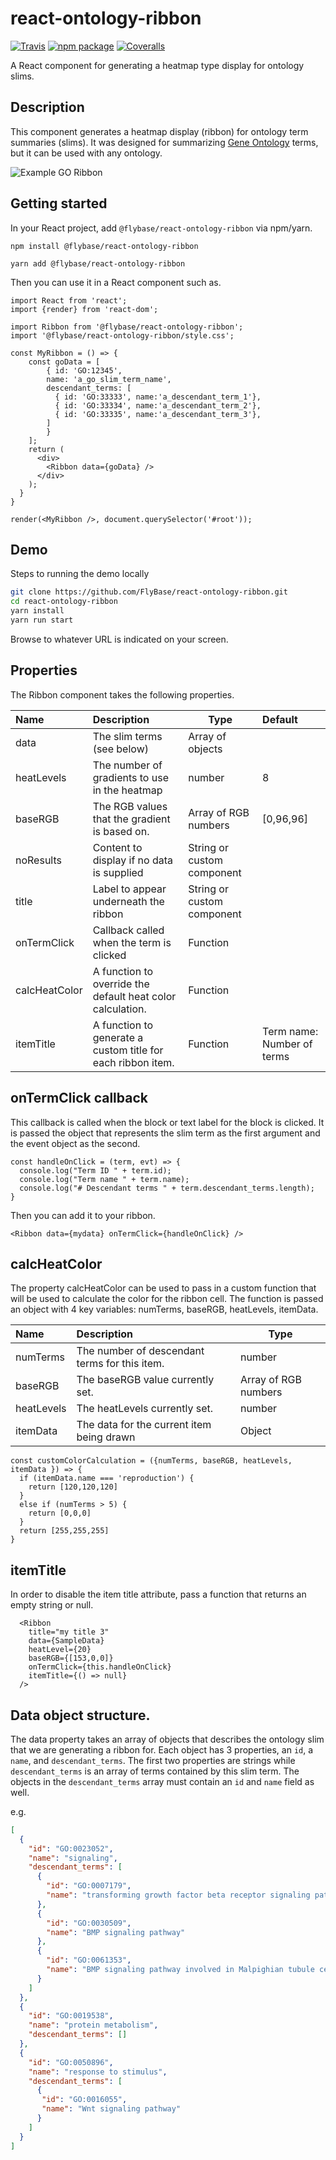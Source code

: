 # react-ontology-ribbon

[![Travis][build-badge]][build]
[![npm package][npm-badge]][npm]
[![Coveralls][coveralls-badge]][coveralls]

A React component for generating a heatmap type display for ontology slims.

## Description

This component generates a heatmap display (ribbon) for ontology term summaries (slims).
It was designed for summarizing [Gene Ontology](http://geneontology.org/) 
terms, but it can be used with any ontology.

![Example GO Ribbon](go_ribbon.png)

## Getting started

In your React project, add `@flybase/react-ontology-ribbon` via npm/yarn.

`npm install @flybase/react-ontology-ribbon`

`yarn add @flybase/react-ontology-ribbon`

Then you can use it in a React component such as.

```JSX
import React from 'react';
import {render} from 'react-dom';

import Ribbon from '@flybase/react-ontology-ribbon';
import '@flybase/react-ontology-ribbon/style.css';

const MyRibbon = () => {
    const goData = [
        { id: 'GO:12345',
        name: 'a_go_slim_term_name',
        descendant_terms: [
          { id: 'GO:33333', name:'a_descendant_term_1'},
          { id: 'GO:33334', name:'a_descendant_term_2'},
          { id: 'GO:33335', name:'a_descendant_term_3'},
        ]
        }
    ]; 
    return (
      <div>
        <Ribbon data={goData} />
      </div>
    );
  }
}

render(<MyRibbon />, document.querySelector('#root'));

```

## Demo

Steps to running the demo locally

```bash
git clone https://github.com/FlyBase/react-ontology-ribbon.git
cd react-ontology-ribbon
yarn install
yarn run start
```

Browse to whatever URL is indicated on your screen.

## Properties

The Ribbon component takes the following properties.

| Name | Description | Type |  Default |
|:-----|:------------|------|:--------|
| data | The slim terms (see below) | Array of objects |  |
| heatLevels | The number of gradients to use in the heatmap | number | 8 |
| baseRGB | The RGB values that the gradient is based on. | Array of RGB numbers | [0,96,96] |
| noResults | Content to display if no data is supplied | String or custom component|  |
| title | Label to appear underneath the ribbon | String or custom component | |
| onTermClick | Callback called when the term is clicked | Function | |
| calcHeatColor| A function to override the default heat color calculation. | Function | |
| itemTitle | A function to generate a custom title for each ribbon item. | Function | Term name: Number of terms|

## onTermClick callback

This callback is called when the block or text label for the block is clicked.
It is passed the object that represents the slim term as the first argument
and the event object as the second.

```JSX
const handleOnClick = (term, evt) => {
  console.log("Term ID " + term.id);
  console.log("Term name " + term.name);
  console.log("# Descendant terms " + term.descendant_terms.length);
}
```

Then you can add it to your ribbon.

```JSX
<Ribbon data={mydata} onTermClick={handleOnClick} />
```

## calcHeatColor

The property calcHeatColor can be used to pass in a custom function that
will be used to calculate the color for the ribbon cell.  The function is passed an object
with 4 key variables: numTerms, baseRGB, heatLevels, itemData.

| Name | Description | Type |
|:-----|:------------|------|
| numTerms | The number of descendant terms for this item. | number |
| baseRGB | The baseRGB value currently set. | Array of RGB numbers |
| heatLevels | The heatLevels currently set. | number |
| itemData | The data for the current item being drawn | Object |

```JSX
const customColorCalculation = ({numTerms, baseRGB, heatLevels, itemData }) => {
  if (itemData.name === 'reproduction') {
    return [120,120,120]
  }
  else if (numTerms > 5) {
    return [0,0,0]
  }
  return [255,255,255]
}
```

## itemTitle

In order to disable the item title attribute, pass a function that returns an empty string or null.

```JSX
  <Ribbon
    title="my title 3"
    data={SampleData}
    heatLevel={20}
    baseRGB={[153,0,0]}
    onTermClick={this.handleOnClick}
    itemTitle={() => null}
  />
```

## Data object structure.

The data property takes an array of objects that describes the ontology slim that we are 
generating a ribbon for.  Each object has 3 properties, an `id`, a `name`, and `descendant_terms`.
The first two properties are strings while `descendant_terms` is an array of terms contained by
this slim term.  The objects in the `descendant_terms` array must contain an `id` and `name` field as well.

e.g.

```JSON
[
  {
    "id": "GO:0023052",
    "name": "signaling",
    "descendant_terms": [
      {
        "id": "GO:0007179",
        "name": "transforming growth factor beta receptor signaling pathway"
      },
      {
        "id": "GO:0030509",
        "name": "BMP signaling pathway"
      },
      {
        "id": "GO:0061353",
        "name": "BMP signaling pathway involved in Malpighian tubule cell chemotaxis"
      }
    ]
  },
  {
    "id": "GO:0019538",
    "name": "protein metabolism",
    "descendant_terms": []
  },
  {
    "id": "GO:0050896",
    "name": "response to stimulus",
    "descendant_terms": [
      {
       "id": "GO:0016055",
       "name": "Wnt signaling pathway"
      }
    ]
  }
]
```

[build-badge]: https://img.shields.io/travis/FlyBase/react-ontology-ribbon/master.png?style=flat-square
[build]: https://travis-ci.org/FlyBase/react-ontology-ribbon

[npm-badge]: https://img.shields.io/npm/v/npm-package.png?style=flat-square
[npm]: https://www.npmjs.org/package/@flybase/react-ontology-ribbon

[coveralls-badge]: https://img.shields.io/coveralls/FlyBase/react-ontology-ribbon/master.png?style=flat-square
[coveralls]: https://coveralls.io/github/FlyBase/react-ontology-ribbon
